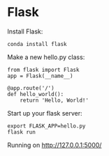 
# Flask

Install Flask:
```
conda install flask
```

Make a new hello.py class:
```
from flask import Flask
app = Flask(__name__)

@app.route('/')
def hello_world():
    return 'Hello, World!'
```

Start up your flask server:
```
export FLASK_APP=hello.py
flask run
```

Running on http://127.0.0.1:5000/
